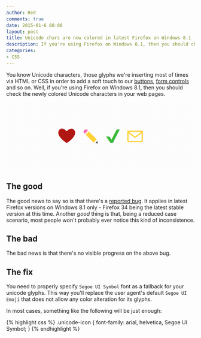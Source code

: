 ```yaml
---
author: Red
comments: true
date: 2015-01-6 08:00
layout: post
title: Unicode chars are now colored in latest Firefox on Windows 8.1
description: If you're using Firefox on Windows 8.1, then you should check the newly colored Unicode characters in your web pages.
categories:
- CSS
---
```


You know Unicode characters, those glyphs we're inserting most of times via HTML or CSS in order to add a soft touch to our [buttons](http://red-team-design.com/wp-content/uploads/2011/09/awesome-css3-buttons.html), [form controls](http://red-team-design.com/wp-content/uploads/2014/11/custom-form-controls.html) and so on. Well, if you're using Firefox on Windows 8.1, then you should check the newly colored Unicode characters in your web pages.

![Colored Unicode characters](/wp-content/uploads/2015/01/colored-unicodes.png)

<!-- more -->

## The good

The good news to say so is that there's a [reported bug](https://bugzilla.mozilla.org/show_bug.cgi?id=1054780). It applies in latest Firefox versions on Windows 8.1 only - Firefox 34 being the latest stable version at this time. Another *good* thing is that, being a reduced case scenario, most people won't probably ever notice this kind of inconsistence.

## The bad

The bad news is that there's no visible progress on the above bug.

## The fix

You need to properly specify `Segoe UI Symbol` font as a fallback for your unicode glyphs. This way you'll replace the user agent's default `Segoe UI Emoji` that does not allow any color alteration for its glyphs.

In most cases, something like the following will be just enough:

{% highlight css %}
.unicode-icon {
  font-family: arial, helvetica, Segoe UI Symbol;
}
{% endhighlight %}